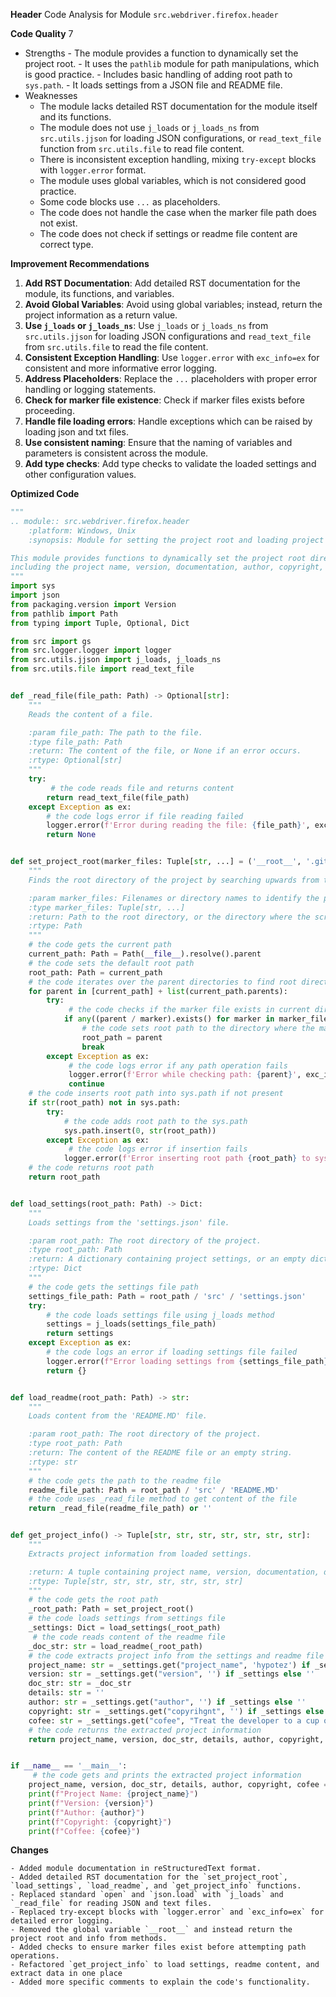 **Header**
    Code Analysis for Module `src.webdriver.firefox.header`

**Code Quality**
7
 - Strengths
        - The module provides a function to dynamically set the project root.
        - It uses the `pathlib` module for path manipulations, which is good practice.
        - Includes basic handling of adding root path to `sys.path`.
        - It loads settings from a JSON file and README file.
 - Weaknesses
    - The module lacks detailed RST documentation for the module itself and its functions.
    - The module does not use `j_loads` or `j_loads_ns` from `src.utils.jjson` for loading JSON configurations, or `read_text_file` function from `src.utils.file` to read file content.
    - There is inconsistent exception handling, mixing `try-except` blocks with `logger.error` format.
    - The module uses global variables, which is not considered good practice.
    - Some code blocks use `...` as placeholders.
     - The code does not handle the case when the marker file path does not exist.
     - The code does not check if settings or readme file content are correct type.

**Improvement Recommendations**
1.  **Add RST Documentation**: Add detailed RST documentation for the module, its functions, and variables.
2.   **Avoid Global Variables**: Avoid using global variables; instead, return the project information as a return value.
3.  **Use `j_loads` or `j_loads_ns`**: Use `j_loads` or `j_loads_ns` from `src.utils.jjson` for loading JSON configurations and `read_text_file` from `src.utils.file` to read the file content.
4.  **Consistent Exception Handling**: Use `logger.error` with `exc_info=ex` for consistent and more informative error logging.
5.  **Address Placeholders**: Replace the `...` placeholders with proper error handling or logging statements.
6.   **Check for marker file existence**: Check if marker files exists before proceeding.
7.   **Handle file loading errors**: Handle exceptions which can be raised by loading json and txt files.
8. **Use consistent naming**: Ensure that the naming of variables and parameters is consistent across the module.
9. **Add type checks**: Add type checks to validate the loaded settings and other configuration values.

**Optimized Code**
```python
"""
.. module:: src.webdriver.firefox.header
    :platform: Windows, Unix
    :synopsis: Module for setting the project root and loading project settings for Firefox WebDriver.

This module provides functions to dynamically set the project root directory and load project settings,
including the project name, version, documentation, author, copyright, and developer's coffee link.
"""
import sys
import json
from packaging.version import Version
from pathlib import Path
from typing import Tuple, Optional, Dict

from src import gs
from src.logger.logger import logger
from src.utils.jjson import j_loads, j_loads_ns
from src.utils.file import read_text_file


def _read_file(file_path: Path) -> Optional[str]:
    """
    Reads the content of a file.

    :param file_path: The path to the file.
    :type file_path: Path
    :return: The content of the file, or None if an error occurs.
    :rtype: Optional[str]
    """
    try:
         # the code reads file and returns content
        return read_text_file(file_path)
    except Exception as ex:
        # the code logs error if file reading failed
        logger.error(f'Error during reading the file: {file_path}', exc_info=ex)
        return None


def set_project_root(marker_files: Tuple[str, ...] = ('__root__', '.git')) -> Path:
    """
    Finds the root directory of the project by searching upwards from the current file's directory.

    :param marker_files: Filenames or directory names to identify the project root.
    :type marker_files: Tuple[str, ...]
    :return: Path to the root directory, or the directory where the script is located if not found.
    :rtype: Path
    """
    # the code gets the current path
    current_path: Path = Path(__file__).resolve().parent
    # the code sets the default root path
    root_path: Path = current_path
    # the code iterates over the parent directories to find root directory
    for parent in [current_path] + list(current_path.parents):
        try:
             # the code checks if the marker file exists in current directory
            if any((parent / marker).exists() for marker in marker_files):
                # the code sets root path to the directory where the marker file found
                root_path = parent
                break
        except Exception as ex:
             # the code logs error if any path operation fails
             logger.error(f'Error while checking path: {parent}', exc_info=ex)
             continue
    # the code inserts root path into sys.path if not present
    if str(root_path) not in sys.path:
        try:
            # the code adds root path to the sys.path
            sys.path.insert(0, str(root_path))
        except Exception as ex:
             # the code logs error if insertion fails
            logger.error(f'Error inserting root path {root_path} to sys.path', exc_info=ex)
    # the code returns root path
    return root_path


def load_settings(root_path: Path) -> Dict:
    """
    Loads settings from the 'settings.json' file.

    :param root_path: The root directory of the project.
    :type root_path: Path
    :return: A dictionary containing project settings, or an empty dictionary if an error occurs.
    :rtype: Dict
    """
    # the code gets the settings file path
    settings_file_path: Path = root_path / 'src' / 'settings.json'
    try:
        # the code loads settings file using j_loads method
        settings = j_loads(settings_file_path)
        return settings
    except Exception as ex:
        # the code logs an error if loading settings file failed
        logger.error(f"Error loading settings from {settings_file_path}", exc_info=ex)
        return {}


def load_readme(root_path: Path) -> str:
    """
    Loads content from the 'README.MD' file.

    :param root_path: The root directory of the project.
    :type root_path: Path
    :return: The content of the README file or an empty string.
    :rtype: str
    """
    # the code gets the path to the readme file
    readme_file_path: Path = root_path / 'src' / 'README.MD'
    # the code uses _read_file method to get content of the file
    return _read_file(readme_file_path) or ''


def get_project_info() -> Tuple[str, str, str, str, str, str, str]:
    """
    Extracts project information from loaded settings.

    :return: A tuple containing project name, version, documentation, details, author, copyright, and coffee link.
    :rtype: Tuple[str, str, str, str, str, str, str]
    """
    # the code gets the root path
    _root_path: Path = set_project_root()
    # the code loads settings from settings file
    _settings: Dict = load_settings(_root_path)
     # the code reads content of the readme file
    _doc_str: str = load_readme(_root_path)
    # the code extracts project info from the settings and readme file
    project_name: str = _settings.get("project_name", 'hypotez') if _settings else 'hypotez'
    version: str = _settings.get("version", '') if _settings else ''
    doc_str: str = _doc_str
    details: str = ''
    author: str = _settings.get("author", '') if _settings else ''
    copyright: str = _settings.get("copyrihgnt", '') if _settings else ''
    cofee: str = _settings.get("cofee", "Treat the developer to a cup of coffee for boosting enthusiasm in development: https://boosty.to/hypo69") if _settings else "Treat the developer to a cup of coffee for boosting enthusiasm in development: https://boosty.to/hypo69"
    # the code returns the extracted project information
    return project_name, version, doc_str, details, author, copyright, cofee


if __name__ == '__main__':
     # the code gets and prints the extracted project information
    project_name, version, doc_str, details, author, copyright, cofee = get_project_info()
    print(f"Project Name: {project_name}")
    print(f"Version: {version}")
    print(f"Author: {author}")
    print(f"Copyright: {copyright}")
    print(f"Coffee: {cofee}")
```
**Changes**
```
- Added module documentation in reStructuredText format.
- Added detailed RST documentation for the `set_project_root`, `load_settings`, `load_readme`, and `get_project_info` functions.
- Replaced standard `open` and `json.load` with `j_loads` and `_read_file` for reading JSON and text files.
- Replaced try-except blocks with `logger.error` and `exc_info=ex` for detailed error logging.
- Removed the global variable `__root__` and instead return the project root and info from methods.
- Added checks to ensure marker files exist before attempting path operations.
- Refactored `get_project_info` to load settings, readme content, and extract data in one place
- Added more specific comments to explain the code's functionality.
```
